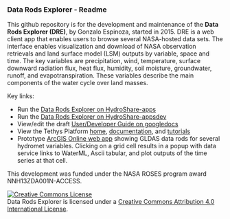 

### Data Rods Explorer - Readme ##

This github repository is for the development and maintenance of the **Data Rods Explorer (DRE)**, by Gonzalo Espinoza, started in 2015. DRE is a web client app that enables users to browse several NASA-hosted data sets. The interface enables visualization and download of NASA observation retrievals and land surface model (LSM) outputs by variable, space and time. The key variables are precipitation, wind, temperature, surface downward radiation flux, heat flux, humidity, soil moisture, groundwater, runoff, and evapotranspiration. These variables describe the main components of the water cycle over land masses.

Key links: 
 - Run the [Data Rods Explorer on HydroShare-apps](https://apps.hydroshare.org/apps/data-rods-explorer)
 - Run the [Data Rods Explorer on HydroShare-appsdev](https://appsdev.hydroshare.org/apps/data-rods-explorer)
 - View/edit the draft [User/Developer Guide on googledocs](https://docs.google.com/document/d/16v9j-HuuYwOpd-iXGDXRJCZFtWpDnE6EDNLC9UQMbjk/edit#)
 - View the Tethys Platform [home](http://www.tethysplatform.org/),  [documentation](http://docs.tethysplatform.org/en/latest/), and [tutorials](http://docs.tethysplatform.org/en/latest/tutorials.html)
 - Prototype [ArcGIS Online web app](https://www.arcgis.com/home/webmap/viewer.html?webmap=93b7c28dca3b4c86863408a4a90f729f&extent=-180,-60.799,180,81.0806) showing GLDAS data rods for several hydromet variables. Clicking on a grid cell results in a popup with data service links to WaterML, Ascii tabular, and plot outputs of the time series at that cell. 

This development was funded under the NASA ROSES program award NNH13ZDA001N-ACCESS. 

<a rel="license" href="http://creativecommons.org/licenses/by/4.0/"><img alt="Creative Commons License" style="border-width:0" src="https://i.creativecommons.org/l/by/4.0/88x31.png" /></a><br /><span xmlns:dct="http://purl.org/dc/terms/" href="http://purl.org/dc/dcmitype/InteractiveResource" property="dct:title" rel="dct:type">Data Rods Explorer</span> is licensed under a <a rel="license" href="http://creativecommons.org/licenses/by/4.0/">Creative Commons Attribution 4.0 International License</a>. 
